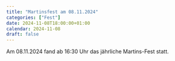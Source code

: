 ```yaml
---
title: "Martinsfest am 08.11.2024"
categories: ["Fest"]
date: 2024-11-08T18:00:00+01:00
calendar: 2024-11-08
draft: false
---
```


Am 08.11.2024 fand ab 16:30 Uhr das jährliche Martins-Fest statt.
